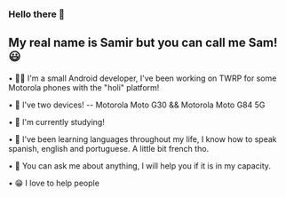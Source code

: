 ### Hello there 🙌
## My real name is Samir but you can call me Sam! 😃

• 😶‍🌫️ I'm a small Android developer, I've been working on TWRP for some Motorola phones with the "holi" platform!

• 📲 I've two devices!
-- Motorola Moto G30 && Motorola Moto G84 5G

• 📖 I'm currently studying!

• 🌟 I've been learning languages ​throughout my life, I know how to speak spanish, english and portuguese. A little bit french tho.

• 💬 You can ask me about anything, I will help you if it is in my capacity. 

• 😁 I love to help people 
